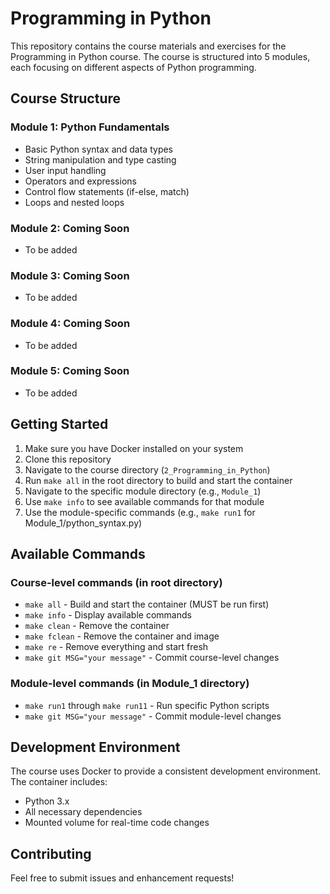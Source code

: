 # Programming in Python

This repository contains the course materials and exercises for the Programming in Python course. The course is structured into 5 modules, each focusing on different aspects of Python programming.

## Course Structure

### Module 1: Python Fundamentals
- Basic Python syntax and data types
- String manipulation and type casting
- User input handling
- Operators and expressions
- Control flow statements (if-else, match)
- Loops and nested loops

### Module 2: Coming Soon
- To be added

### Module 3: Coming Soon
- To be added

### Module 4: Coming Soon
- To be added

### Module 5: Coming Soon
- To be added

## Getting Started

1. Make sure you have Docker installed on your system
2. Clone this repository
3. Navigate to the course directory (`2_Programming_in_Python`)
4. Run `make all` in the root directory to build and start the container
5. Navigate to the specific module directory (e.g., `Module_1`)
6. Use `make info` to see available commands for that module
7. Use the module-specific commands (e.g., `make run1` for Module_1/python_syntax.py)

## Available Commands

### Course-level commands (in root directory)
- `make all` - Build and start the container (MUST be run first)
- `make info` - Display available commands
- `make clean` - Remove the container
- `make fclean` - Remove the container and image
- `make re` - Remove everything and start fresh
- `make git MSG="your message"` - Commit course-level changes

### Module-level commands (in Module_1 directory)
- `make run1` through `make run11` - Run specific Python scripts
- `make git MSG="your message"` - Commit module-level changes

## Development Environment

The course uses Docker to provide a consistent development environment. The container includes:
- Python 3.x
- All necessary dependencies
- Mounted volume for real-time code changes

## Contributing

Feel free to submit issues and enhancement requests!
